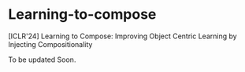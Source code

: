 # Learning-to-compose
[ICLR'24] Learning to Compose: Improving Object Centric Learning by Injecting Compositionality

To be updated Soon.
